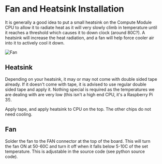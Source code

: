 # Fan and Heatsink Installation
It is generally a good idea to put a small heatsink on the Compute Module CPU to allow it to radiate heat as it will very slowly climb in temperature until it reaches a threshold which causes it to down clock (around 80C?). A heatsink will increase the heat radiation, and a fan will help force cooler air into it to actively cool it down.

![Fan](https://i.imgur.com/oiyyRez.jpg)

## Heatsink
Depending on your heatsink, it may or may not come with double sided tape already. If it doesn't come with tape, it is advised to use regular double sided tape and apply it. Nothing special is required as the temperatures we are dealing with are very low (this isn't a high end CPU, it's a Raspberry Pi 3!).

Apply tape, and apply heatsink to CPU on the top. The other chips do not need cooling.

## Fan
Solder the fan to the FAN connector at the top of the board. This will turn the fan ON at 50-60C and turn it off when it falls below 5-10C of the set temperature. This is adjustable in the source code (see python source code).

